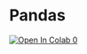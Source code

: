 # Pandas
<a href="https://colab.research.google.com/github/MuriloKrominski/Pandas/blob/main/pandas.ipynb" target="_parent"><img src="https://colab.research.google.com/assets/colab-badge.svg" alt="Open In Colab 0"/></a><br>
